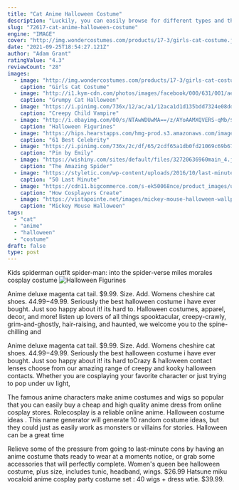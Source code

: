 ```yaml
---
title: "Cat Anime Halloween Costume"
description: "Luckily, you can easily browse for different types and themes of costume masks, such as venetian costume masks for a fancy function, or horror costume masks for this years uni halloween party."
slug: "72617-cat-anime-halloween-costume"
engine: "IMAGE"
cover: "http://img.wondercostumes.com/products/17-3/girls-cat-costume.jpg"
date: "2021-09-25T18:54:27.121Z"
author: "Adam Grant"
ratingValue: "4.3"
reviewCount: "28"
images:
  - image: "http://img.wondercostumes.com/products/17-3/girls-cat-costume.jpg"
    caption: "Girls Cat Costume"
  - image: "http://i1.kym-cdn.com/photos/images/facebook/000/631/001/ae3.jpg"
    caption: "Grumpy Cat Halloween"
  - image: "https://i.pinimg.com/736x/12/ac/a1/12aca1d1d135bdd7324e08ddc880236d--scary-kids-halloween-costumes-cute-halloween-makeup.jpg"
    caption: "Creepy Child Vampire"
  - image: "http://i.ebayimg.com/00/s/NTAwWDUwMA==/z/AYoAAMXQVERS-qMb/$_3.JPG?set_id=2"
    caption: "Halloween Figurines"
  - image: "https://hips.hearstapps.com/hmg-prod.s3.amazonaws.com/images/cindy-crawford-and-rande-gerber-attend-casamigos-halloween-news-photo-1054509608-1562014600.jpg?crop=1xw:1xh;center,top&resize=480:*"
    caption: "61 Best Celebrity"
  - image: "https://i.pinimg.com/736x/2c/df/65/2cdf65a1db0fd21069c69b67dd953bd7.jpg"
    caption: "Pin by Emily"
  - image: "https://wishiny.com/sites/default/files/32720636960main_4.jpg"
    caption: "The Amazing Spider"
  - image: "https://styletic.com/wp-content/uploads/2016/10/last-minute-halloween-costumes/32-33-last-minute-halloween-costume-ideas-3.jpg"
    caption: "50 Last Minute"
  - image: "https://cdn11.bigcommerce.com/s-ek50068nce/product_images/uploaded_images/how-cosplayers-create-metal-armour-5.jpg"
    caption: "How Cosplayers Create"
  - image: "https://vistapointe.net/images/mickey-mouse-halloween-wallpaper-13.jpg"
    caption: "Mickey Mouse Halloween"
tags:
  - "cat"
  - "anime"
  - "halloween"
  - "costume"
draft: false
type: post
---
```


Kids spiderman outfit spider-man: into the spider-verse miles morales cosplay costume
![Halloween Figurines](http://i.ebayimg.com/00/s/NTAwWDUwMA==/z/AYoAAMXQVERS-qMb/$_3.JPG?set_id=2 "Halloween Figurines")

Anime deluxe magenta cat tail. $9.99. Size. Add. Womens cheshire cat shoes. $44.99-$49.99.  Seriously the best halloween costume i have ever bought. Just soo happy about it! its hard to. Halloween costumes, apparel, decor, and more! listen up lovers of all things spooktacular, creepy-crawly, grim-and-ghostly, hair-raising, and haunted, we welcome you to the spine-chilling and
<!--inArticleAds-->

<!--galleryOne-->

Anime deluxe magenta cat tail. $9.99. Size. Add. Womens cheshire cat shoes. $44.99-$49.99.  Seriously the best halloween costume i have ever bought. Just soo happy about it! its hard toCrazy & halloween contact lenses choose from our amazing range of creepy and kooky halloween contacts. Whether you are cosplaying your favorite character or just trying to pop under uv light,
<!--inArticleAds-->

<!--galleryTwo-->

The famous anime characters make anime costumes and wigs so popular that you can easily buy a cheap and high quality anime dress from online cosplay stores. Rolecosplay is a reliable online anime. Halloween costume ideas . This name generator will generate 10 random costume ideas, but they could just as easily work as monsters or villains for stories. Halloween can be a great time
<!--galleryThree-->

Relieve some of the pressure from going to last-minute cons by having an anime costume thats ready to wear at a moments notice, or grab some accessories that will perfectly complete. Women's queen bee halloween costume, plus size, includes tunic, headband, wings. $26.99  Hatsune miku vocaloid anime cosplay party costume set : 40 wigs + dress wtie. $39.99.